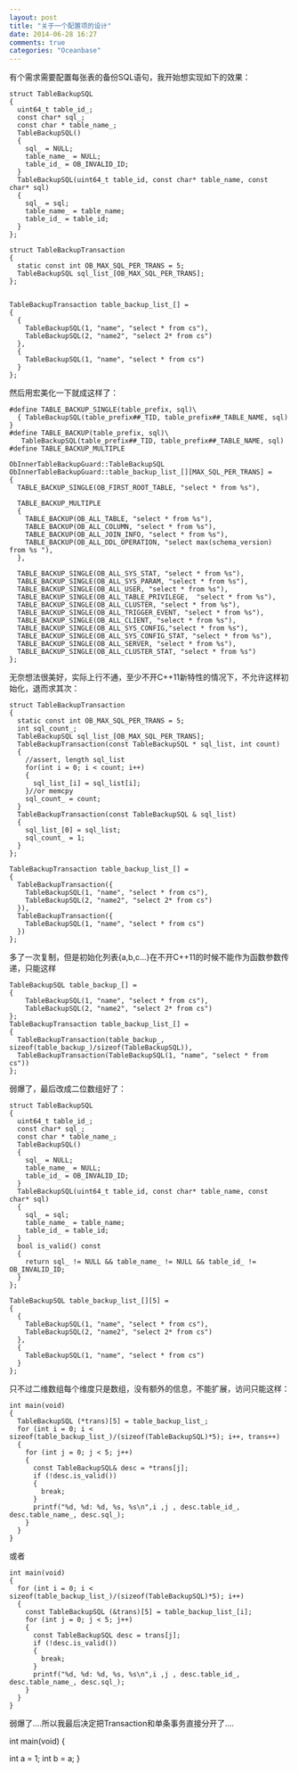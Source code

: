 ```yaml
---
layout: post
title: "关于一个配置项的设计"
date: 2014-06-28 16:27
comments: true
categories: "Oceanbase"
---
```


  有个需求需要配置每张表的备份SQL语句，我开始想实现如下的效果：

	struct TableBackupSQL
	{
	  uint64_t table_id_;
	  const char* sql_;
	  const char * table_name_;
	  TableBackupSQL()
	  {
	    sql_ = NULL;
	    table_name_ = NULL;
	    table_id_ = OB_INVALID_ID;
	  }
	  TableBackupSQL(uint64_t table_id, const char* table_name, const char* sql)
	  {
	    sql_ = sql;
	    table_name_ = table_name;
	    table_id_ = table_id;
	  }
	};

	struct TableBackupTransaction
	{
	  static const int OB_MAX_SQL_PER_TRANS = 5;
	  TableBackupSQL sql_list_[OB_MAX_SQL_PER_TRANS];
	};


	TableBackupTransaction table_backup_list_[] =
	{
	  {
	    TableBackupSQL(1, "name", "select * from cs"),
	    TableBackupSQL(2, "name2", "select 2* from cs")
	  },
	  {
	    TableBackupSQL(1, "name", "select * from cs")
	  }
	};
  
  然后用宏美化一下就成这样了：

	#define TABLE_BACKUP_SINGLE(table_prefix, sql)\
	  { TableBackupSQL(table_prefix##_TID, table_prefix##_TABLE_NAME, sql) }
	#define TABLE_BACKUP(table_prefix, sql)\
	   TableBackupSQL(table_prefix##_TID, table_prefix##_TABLE_NAME, sql)
	#define TABLE_BACKUP_MULTIPLE

	ObInnerTableBackupGuard::TableBackupSQL ObInnerTableBackupGuard::table_backup_list_[][MAX_SQL_PER_TRANS] =
	{
	  TABLE_BACKUP_SINGLE(OB_FIRST_ROOT_TABLE, "select * from %s"),

	  TABLE_BACKUP_MULTIPLE
	  {
	    TABLE_BACKUP(OB_ALL_TABLE, "select * from %s"),
	    TABLE_BACKUP(OB_ALL_COLUMN, "select * from %s"),
	    TABLE_BACKUP(OB_ALL_JOIN_INFO, "select * from %s"),
	    TABLE_BACKUP(OB_ALL_DDL_OPERATION, "select max(schema_version) from %s "),
	  },

	  TABLE_BACKUP_SINGLE(OB_ALL_SYS_STAT, "select * from %s"),
	  TABLE_BACKUP_SINGLE(OB_ALL_SYS_PARAM, "select * from %s"),
	  TABLE_BACKUP_SINGLE(OB_ALL_USER, "select * from %s"),
	  TABLE_BACKUP_SINGLE(OB_ALL_TABLE_PRIVILEGE,  "select * from %s"),
	  TABLE_BACKUP_SINGLE(OB_ALL_CLUSTER, "select * from %s"),
	  TABLE_BACKUP_SINGLE(OB_ALL_TRIGGER_EVENT, "select * from %s"),
	  TABLE_BACKUP_SINGLE(OB_ALL_CLIENT, "select * from %s"),
	  TABLE_BACKUP_SINGLE(OB_ALL_SYS_CONFIG,"select * from %s"),
	  TABLE_BACKUP_SINGLE(OB_ALL_SYS_CONFIG_STAT, "select * from %s"),
	  TABLE_BACKUP_SINGLE(OB_ALL_SERVER, "select * from %s"),
	  TABLE_BACKUP_SINGLE(OB_ALL_CLUSTER_STAT, "select * from %s")
	};

  无奈想法很美好，实际上行不通，至少不开C++11新特性的情况下，不允许这样初始化，退而求其次：
  
<!--more-->

	struct TableBackupTransaction
	{
	  static const int OB_MAX_SQL_PER_TRANS = 5;
	  int sql_count_;
	  TableBackupSQL sql_list_[OB_MAX_SQL_PER_TRANS];
	  TableBackupTransaction(const TableBackupSQL * sql_list, int count)
	  {
	    //assert, length sql_list
	    for(int i = 0; i < count; i++)
	    {
	      sql_list_[i] = sql_list[i];
	    }//or memcpy
	    sql_count_ = count;
	  }
	  TableBackupTransaction(const TableBackupSQL & sql_list)
	  {
	    sql_list_[0] = sql_list;
	    sql_count_ = 1;
	  }
	};

	TableBackupTransaction table_backup_list_[] =
	{
	  TableBackupTransaction({
	    TableBackupSQL(1, "name", "select * from cs"),
	    TableBackupSQL(2, "name2", "select 2* from cs")
	  }),
	  TableBackupTransaction({
	    TableBackupSQL(1, "name", "select * from cs")
	  })
	};

  多了一次复制，但是初始化列表{a,b,c...}在不开C++11的时候不能作为函数参数传递，只能这样

	TableBackupSQL table_backup_[] =
	{
	    TableBackupSQL(1, "name", "select * from cs"),
	    TableBackupSQL(2, "name2", "select 2* from cs")
	};
	TableBackupTransaction table_backup_list_[] =
	{
	  TableBackupTransaction(table_backup_, sizeof(table_backup_)/sizeof(TableBackupSQL)),
	  TableBackupTransaction(TableBackupSQL(1, "name", "select * from cs"))
	};

  弱爆了，最后改成二位数组好了：

	struct TableBackupSQL
	{
	  uint64_t table_id_;
	  const char* sql_;
	  const char * table_name_;
	  TableBackupSQL()
	  {
	    sql_ = NULL;
	    table_name_ = NULL;
	    table_id_ = OB_INVALID_ID;
	  }
	  TableBackupSQL(uint64_t table_id, const char* table_name, const char* sql)
	  {
	    sql_ = sql;
	    table_name_ = table_name;
	    table_id_ = table_id;
	  }
	  bool is_valid() const
	  {
	    return sql_ != NULL && table_name_ != NULL && table_id_ != OB_INVALID_ID;
	  }
	};

	TableBackupSQL table_backup_list_[][5] =
	{
	  {
	    TableBackupSQL(1, "name", "select * from cs"),
	    TableBackupSQL(2, "name2", "select 2* from cs")
	  },
	  {
	    TableBackupSQL(1, "name", "select * from cs")
	  }
	};

  只不过二维数组每个维度只是数组，没有额外的信息，不能扩展，访问只能这样：

	int main(void)
	{
	  TableBackupSQL (*trans)[5] = table_backup_list_;
	  for (int i = 0; i < sizeof(table_backup_list_)/(sizeof(TableBackupSQL)*5); i++, trans++)
	  {
	    for (int j = 0; j < 5; j++)
	    {
	      const TableBackupSQL& desc = *trans[j];
	      if (!desc.is_valid())
	      {
	        break;
	      }
	      printf("%d, %d: %d, %s, %s\n",i ,j , desc.table_id_, desc.table_name_, desc.sql_);
	    }
	  }
	}

或者

	int main(void)
	{
	  for (int i = 0; i < sizeof(table_backup_list_)/(sizeof(TableBackupSQL)*5); i++)
	  {
	    const TableBackupSQL (&trans)[5] = table_backup_list_[i];
	    for (int j = 0; j < 5; j++)
	    {
	      const TableBackupSQL desc = trans[j];
	      if (!desc.is_valid())
	      {
	        break;
	      }
	      printf("%d, %d: %d, %s, %s\n",i ,j , desc.table_id_, desc.table_name_, desc.sql_);
	    }
	  }
	}

  弱爆了....所以我最后决定把Transaction和单条事务直接分开了....


int main(void)
{


  int a = 1;
  int b = a;
}